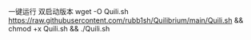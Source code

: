 一键运行  双启动版本 wget -O Quili.sh https://raw.githubusercontent.com/rubb1sh/Quilibrium/main/Quili.sh && chmod +x Quili.sh && ./Quili.sh




